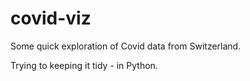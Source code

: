 # covid-viz

Some quick exploration of Covid data from Switzerland.

Trying to keeping it tidy - in Python.
